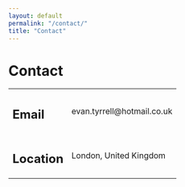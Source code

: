 ```yaml
---
layout: default
permalink: "/contact/"
title: "Contact"
---
```


<h1> Contact </h1>

<div class="center">
<table>
  <tr>
    <td> <h2> Email </h2> </td>
    <td> evan.tyrrell@hotmail.co.uk </td>
  </tr>
  <tr>
    <td> <h2> Location </h2> </td>
    <td> London, United Kingdom </td>
  </tr>
</table>
</div>
